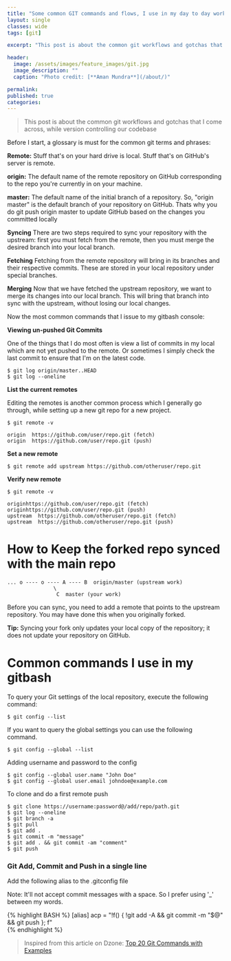 ```yaml
---
title: "Some common GIT commands and flows, I use in my day to day work"
layout: single
classes: wide
tags: [git]

excerpt: "This post is about the common git workflows and gotchas that I come across, while version controlling our codebase"

header:
  image: /assets/images/feature_images/git.jpg
  image_description: ""
  caption: "Photo credit: [**Aman Mundra**](/about/)"

permalink:
published: true
categories:
---
```



> This post is about the common git workflows and gotchas that I come across, while version controlling our codebase

Before I start, a glossary is must for the common git terms and phrases:
 
**Remote:** Stuff that's on your hard drive is local. Stuff that's on GitHub's server is remote.

**origin:** The default name of the remote repository on GitHub corresponding to the repo you're currently in on your machine. 

**master:** The default name of the initial branch of a repository. So, "origin master" is the default branch of your repository on GitHub. 
Thats why you do git push origin master to update GitHub based on the changes you committed locally

**Syncing**
There are two steps required to sync your repository with the upstream: first you must fetch from the remote, then you must merge the desired branch into your local branch.

**Fetching**
Fetching from the remote repository will bring in its branches and their respective commits. These are stored in your local repository under special branches.

**Merging**
Now that we have fetched the upstream repository, we want to merge its changes into our local branch. 
This will bring that branch into sync with the upstream, without losing our local changes.


Now the most common commands that I issue to my gitbash console:

**Viewing un-pushed Git Commits** 

One of the things that I do most often is view a list of commits in my local which are not yet pushed to the remote.
Or sometimes I simply check the last commit to ensure that I'm on the latest code.

    $ git log origin/master..HEAD
    $ git log --oneline

**List the current remotes**

Editing the remotes is another common process which I generally go through, while setting up a new git repo for a new project.

    $ git remote -v

    origin  https://github.com/user/repo.git (fetch)
    origin  https://github.com/user/repo.git (push)

**Set a new remote**    

    $ git remote add upstream https://github.com/otheruser/repo.git

**Verify new remote**

    $ git remote -v
    
    originhttps://github.com/user/repo.git (fetch)
    originhttps://github.com/user/repo.git (push)
    upstream  https://github.com/otheruser/repo.git (fetch)
    upstream  https://github.com/otheruser/repo.git (push)



# How to Keep the forked repo synced with the main repo

	... o ---- o ---- A ---- B  origin/master (upstream work)
                   \
                    C  master (your work)

Before you can sync, you need to add a remote that points to the upstream repository. You may have done this when you originally forked.

**Tip:** Syncing your fork only updates your local copy of the repository; it does not update your repository on GitHub.

# Common commands I use in my gitbash

To query your Git settings of the local repository, execute the following command:
    
    $ git config --list 

If you want to query the global settings you can use the following command.

    $ git config --global --list 
    
Adding username and password to the config

    $ git config --global user.name "John Doe"
    $ git config --global user.email johndoe@example.com

To clone and do a first remote push

    $ git clone https://username:password@/add/repo/path.git
    $ git log --oneline
    $ git branch -a
    $ git pull
    $ git add .
    $ git commit -m "message"
    $ git add . && git commit -am "comment"
    $ git push

### Git Add, Commit and Push in a single line
Add the following alias to the .gitconfig file

Note: It'll not accept commit messages with a space. So I prefer using '_' between my words.

{% highlight BASH %}
[alias]
acp = "!f() { !git add -A && git commit -m "$@" && git push }; f"    
{% endhighlight %}

    
> Inspired from this article on Dzone: [Top 20 Git Commands with Examples](https://dzone.com/articles/top-20-git-commands-with-examples?edition=385286&utm_source=Daily%20Digest&utm_medium=email&utm_campaign=Daily%20Digest%202018-07-25)